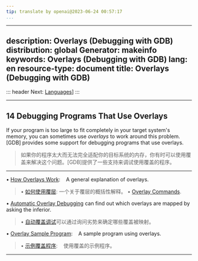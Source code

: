 ```yaml
---
tip: translate by openai@2023-06-24 00:57:17
...
```

---
description: Overlays (Debugging with GDB)
distribution: global
Generator: makeinfo
keywords: Overlays (Debugging with GDB)
lang: en
resource-type: document
title: Overlays (Debugging with GDB)
---
::: header
Next: [Languages](Languages.html#Languages)]
:::

---

## 14 Debugging Programs That Use Overlays


If your program is too large to fit completely in your target system's memory, you can sometimes use *overlays* to work around this problem. [GDB] provides some support for debugging programs that use overlays.

> 如果你的程序太大而无法完全适配你的目标系统的内存，你有时可以使用覆盖来解决这个问题。[GDB]提供了一些支持来调试使用覆盖的程序。

---


• [How Overlays Work](How-Overlays-Work.html#How-Overlays-Work):                                      A general explanation of overlays.

> • [如何使用覆层](How-Overlays-Work.html#How-Overlays-Work): 一个关于覆层的概括性解释。
• [Overlay Commands](Overlay-Commands.html#Overlay-Commands).

• [Automatic Overlay Debugging](Automatic-Overlay-Debugging.html#Automatic-Overlay-Debugging) can find out which overlays are mapped by asking the inferior.

> • [自动覆盖调试](Automatic-Overlay-Debugging.html#Automatic-Overlay-Debugging)可以通过询问劣势来确定哪些覆盖被映射。

• [Overlay Sample Program](Overlay-Sample-Program.html#Overlay-Sample-Program):                       A sample program using overlays.

> • [示例覆盖程序](Overlay-Sample-Program.html#Overlay-Sample-Program):                       使用覆盖的示例程序。

---
